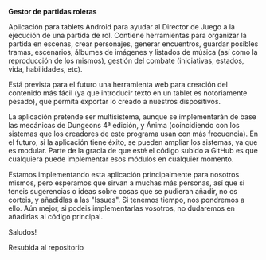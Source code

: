 **Gestor de partidas roleras**

Aplicación para tablets Android para ayudar al Director de Juego a la ejecución de una partida de rol. 
Contiene herramientas para organizar la partida en escenas, crear personajes, generar encuentros, guardar
posibles tramas, escenarios, álbumes de imágenes y listados de música (así como la reproducción de los mismos),
gestión del combate (iniciativas, estados, vida, habilidades, etc).

Está prevista para el futuro una herramienta web para creación del contenido más fácil (ya que introducir texto
en un tablet es notoriamente pesado), que permita exportar lo creado a nuestros dispositivos.

La aplicación pretende ser multisistema, aunque se implementarán de base las mecánicas de Dungeons 4ª edición, y Ánima
(coincidiendo con los sistemas que los creadores de este programa usan con más frecuencia). En el futuro, si la
aplicación tiene éxito, se pueden ampliar los sistemas, ya que es modular. Parte de la gracia de que esté el código
subido a GitHub es que cualquiera puede implementar esos módulos en cualquier momento.

Estamos implementando esta aplicación principalmente para nosotros mismos, pero esperamos que sirvan a muchas más
personas, así que si teneis sugerencias o ideas sobre cosas que se pudieran añadir, no os corteis, y añadidlas a
las "Issues". Si tenemos tiempo, nos pondremos a ello. Aún mejor, si podeis implementarlas vosotros, no dudaremos en
añadirlas al código principal.

Saludos!

Resubida al repositorio
